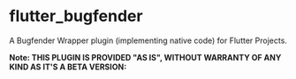 # flutter_bugfender

A Bugfender Wrapper plugin (implementing native code) for Flutter Projects.

**Note: THIS PLUGIN IS PROVIDED "AS IS", WITHOUT WARRANTY OF ANY KIND AS IT'S A BETA VERSION:**
